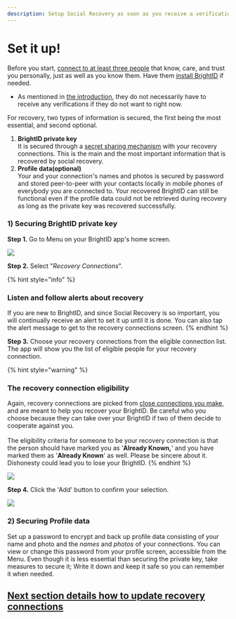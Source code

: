 ```yaml
---
description: Setup Social Recovery as soon as you receive a verification or earlier
---
```


# Set it up!

Before you start, [connect to at least three people](../../../../verifications/making-connections/) that know, care, and trust you personally, just as well as you know them. Have them [install BrightID](../../../) if needed.

* As mentioned in [the introduction](../../), they do not necessarily have to receive any verifications if they do not want to right now.

For recovery, two types of information is secured, the first being the most essential, and second optional.

1. **BrightID private key**\
   It is secured through a [secret sharing mechanism](https://en.wikipedia.org/wiki/Shamir's\_secret\_sharing) with your recovery connections. This is the main and the most important information that is recovered by social recovery.
2. **Profile data(optional)**\
   Your and your connection's names and photos is secured by password and stored peer-to-peer with your contacts locally in mobile phones of everybody you are connected to. Your recovered BrightID can still be functional even if the profile data could not be retrieved during recovery as long as the private key was recovered successfully.

### 1) Securing BrightID private key

**Step 1.** Go to Menu on your BrightID app's home screen.&#x20;

![](<../../../../.gitbook/assets/Social Recovery\_S1 (1).png>)

**Step 2.** Select "_Recovery Connections_".

{% hint style="info" %}
### Listen and follow alerts about recovery

If you are new to BrightID, and since Social Recovery is so important, you will continually receive an alert to set it up until it is done. You can also tap the alert message to get to the recovery connections screen.
{% endhint %}

**Step 3.** Choose your recovery connections from the eligible connection list. The app will show you the list of eligible people for your recovery connection.

{% hint style="warning" %}
### The recovery connection eligibility

Again, recovery connections are picked from [close connections you make](../../../../verifications/making-connections/), and are meant to help you recover your BrightID. Be careful who you choose because they can take over your BrightID if two of them decide to cooperate against you.\
\
The eligibility criteria for someone to be your recovery connection is that the person should have marked you as '**Already Known,**' and you have marked them as '**Already Known**' as well. Please be sincere about it. Dishonesty could lead you to lose your BrightID.
{% endhint %}

![](<../../../../.gitbook/assets/Social Recovery\_S3 (1).png>)

**Step 4.** Click the 'Add' button to confirm your selection.

![](<../../../../.gitbook/assets/Social Recovery\_S4 (1).png>)

### 2) Securing Profile data

Set up a password to encrypt and back up profile data consisting of your name and photo and the _names_ and _photos_ of your connections. You can view or change this password from your profile screen, accessible from the Menu. Even though it is less essential than securing the private key, take measures to secure it; Write it down and keep it safe so you can remember it when needed.

## [Next section details how to update recovery connections](update-recovery-connections.md)
